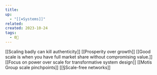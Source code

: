 ```yaml
---
title: 
up:
  - "[[⎈Systems]]"
related: 
created: 2023-10-24
tags:
  - 0🌲
---
```

[[Scaling badly can kill authenticity]]
[[Prosperity over growth]]
[[Good scale is when you have full market share without compromising value.]]
[[Focus on power over scale for transformative system design]]
[[Motis Group scale pinchpoints]]
[[§Scale-free networks]]
